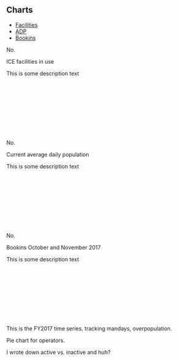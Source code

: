 ## Charts

<div id="charts-debugger"></div>

<div id="time-series-div" class="w-100">
<ul class="nav nav-pills" role="tablist">
<li class="nav-item"><a href="#time-series-places-number" id="places-number-tab" class="nav-link active" data-toggle="tab" role="tab" aria-controls="time-series-places-number" aria-selected="true" data-i18n="ta-facilities">Facilities</a></li>
<li class="nav-item"><a href="#time-series-adp" id="adp-tab" class="nav-link" data-toggle="tab" role="tab" aria-controls="time-series-adp" aria-selected="true" data-i18n="ta-adp">ADP</a></li>
<li class="nav-item"><a href="#time-series-bookins" id="bookins-tab" class="nav-link" data-toggle="tab" role="tab" aria-controls="time-series-bookins" aria-selected="true" data-i18n="ta-bookins">Bookins</a></li>
</ul>
<div class="tab-content">
<div id="time-series-places-number" class="tab-pane active" role="tabpanel" aria-labelledby="places-number-tab">
<div class="row">
<div class="col-6">
<p class="big-number" id="total-places-no">No.</p>
<p class="big-number-desc">ICE facilities in use</p>
This is some description text
</div>
<div class="pl-0 col-6">
<svg id="total-places-svg"></svg>
</div>
</div>

</div>

<div id="time-series-adp" class="tab-pane" role="tabpanel" aria-labelledby="adp-tab">

<div class="row">
<div class="col-6">
<p class="big-number" id="adp-no">No.</p>
<p class="big-number-desc">Current average daily population</p>
This is some description text
</div>
<div class="pl-0 col-6">
<svg id="adp-svg"></svg>
</div>
</div>

</div>
<div id="time-series-bookins" class="tab-pane" role="tabpanel" aria-labelledby="bookins-tab">

<div class="row">
<div class="col-6">
<p class="big-number" id="bookins-no">No.</p>
<p class="big-number-desc">Bookins October and November 2017</p>
This is some description text
</div>
<div class="pl-0 col-6">
<svg id="bookins-svg"></svg>
</div>
</div>

</div>
</div>

</div>
<div id="time-series-2017-div" class="w-100">

This is the FY2017 time series. tracking mandays, overpopulation.

</div>
<div id="operator-div" class="w-100">

Pie chart for operators.

</div>
<div id="active-vs-inactive-div" class="w-100">

I wrote down active vs. inactive and huh?

</div>
